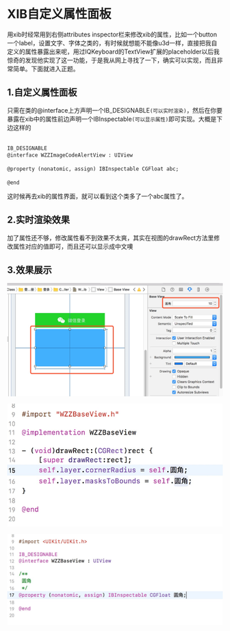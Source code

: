 # XIB自定义属性面板

用xib时经常用到右侧attributes inspector栏来修改xib的属性，比如一个button一个label，设置文字、字体之类的，有时候就想能不能像u3d一样，直接把我自定义的属性暴露出来呢，用过IQKeyboard的TextView扩展的placeholder以后我惊奇的发现他实现了这一功能，于是我从网上寻找了一下，确实可以实现，而且非常简单。下面就进入正题。

## 1.自定义属性面板

只需在类的@interface上方声明一个IB_DESIGNABLE`(可以实时渲染)`，然后在你要暴露在xib中的属性前边声明一个IBInspectable`(可以显示属性)`即可实现。大概是下边这样的

```

IB_DESIGNABLE
@interface WZZImageCodeAlertView : UIView

@property (nonatomic, assign) IBInspectable CGFloat abc;

@end

```

这时候再去xib的属性界面，就可以看到这个类多了一个abc属性了。

## 2.实时渲染效果

加了属性还不够，修改属性看不到效果不太爽，其实在视图的drawRect方法里修改属性对应的值即可，而且还可以显示成中文噢

## 3.效果展示

![t1](https://github.com/13731160065/Tips/raw/master/images/自定义xib属性面板/xib1.png)

![t2](https://github.com/13731160065/Tips/raw/master/images/自定义xib属性面板/xib2.png)

![t3](https://github.com/13731160065/Tips/raw/master/images/自定义xib属性面板/xib3.png)
